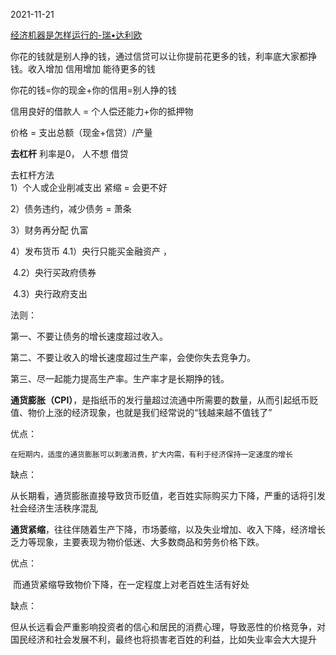 2021-11-21

[经济机器是怎样运行的-瑞•达利欧](https://www.bilibili.com/video/BV1oJ411K7mR?from=search&seid=6768692297206998943&spm_id_from=333.337.0.0)

你花的钱就是别人挣的钱，通过信贷可以让你提前花更多的钱，利率底大家都挣钱。收入增加 信用增加 能待更多的钱

你花的钱=你的现金+你的信用=别人挣的钱

信用良好的借款人 = 个人偿还能力+你的抵押物

价格 = 支出总额（现金+信贷）/产量

**去杠杆**  利率是0， 人不想 借贷  

去杠杆方法  
1）个人或企业削减支出 紧缩 = 会更不好 

  2）债务违约，减少债务 = 萧条

 3）财务再分配 仇富

 4）发布货币
		4.1）央行只能买金融资产 ，

​		4.2）央行买政府债券 

​		4.3）央行政府支出

法则：

第一、不要让债务的增长速度超过收入。

第二、不要让收入的增长速度超过生产率，会使你失去竞争力。

第三、尽一起能力提高生产率。生产率才是长期挣的钱。



**通货膨胀（CPI）**，是指纸币的发行量超过流通中所需要的数量，从而引起纸币贬值、物价上涨的经济现象，也就是我们经常说的“钱越来越不值钱了”

优点：

 	在短期内，适度的通货膨胀可以刺激消费，扩大内需，有利于经济保持一定速度的增长

缺点：

​	从长期看，通货膨胀直接导致货币贬值，老百姓实际购买力下降，严重的话将引发社会经济生活秩序混乱

**通货紧缩**，往往伴随着生产下降，市场萎缩，以及失业增加、收入下降，经济增长乏力等现象，主要表现为物价低迷、大多数商品和劳务价格下跌。

优点：

​	而通货紧缩导致物价下降，在一定程度上对老百姓生活有好处

缺点：

​	但从长远看会严重影响投资者的信心和居民的消费心理，导致恶性的价格竞争，对国民经济和社会发展不利，最终也将损害老百姓的利益，比如失业率会大大提升